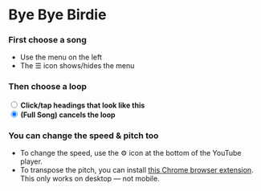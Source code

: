 # Bye Bye Birdie

<h3>First choose a song</h3>

- Use the menu on the left
- The ☰ icon shows/hides the menu

<h3>Then choose a loop</h3>

<div><strong>
<input type="radio" name="loop" id="loop1" />
<label for="loop1">Click/tap headings that look like this</label>
</strong></div>

<div><strong>
<input type="radio" name="loop" id="loop0" checked />
<label for="loop0">(Full Song) cancels the loop</label>
</strong></div>

<h3>You can change the speed & pitch too</h3>

- To change the speed, use the ⚙️ icon at the bottom of the YouTube player.
- To transpose the pitch, you can install [this Chrome browser extension](https://transpose.video/extension/). This only works on desktop — not mobile.
